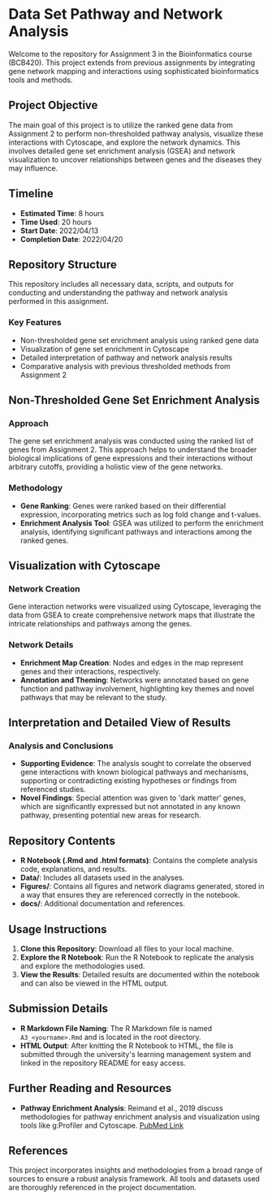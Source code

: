 # Data Set Pathway and Network Analysis

Welcome to the repository for Assignment 3 in the Bioinformatics course (BCB420). This project extends from previous assignments by integrating gene network mapping and interactions using sophisticated bioinformatics tools and methods.

## Project Objective

The main goal of this project is to utilize the ranked gene data from Assignment 2 to perform non-thresholded pathway analysis, visualize these interactions with Cytoscape, and explore the network dynamics. This involves detailed gene set enrichment analysis (GSEA) and network visualization to uncover relationships between genes and the diseases they may influence.

## Timeline

- **Estimated Time**: 8 hours
- **Time Used**: 20 hours
- **Start Date**: 2022/04/13
- **Completion Date**: 2022/04/20

## Repository Structure

This repository includes all necessary data, scripts, and outputs for conducting and understanding the pathway and network analysis performed in this assignment.

### Key Features

- Non-thresholded gene set enrichment analysis using ranked gene data
- Visualization of gene set enrichment in Cytoscape
- Detailed interpretation of pathway and network analysis results
- Comparative analysis with previous thresholded methods from Assignment 2

## Non-Thresholded Gene Set Enrichment Analysis

### Approach

The gene set enrichment analysis was conducted using the ranked list of genes from Assignment 2. This approach helps to understand the broader biological implications of gene expressions and their interactions without arbitrary cutoffs, providing a holistic view of the gene networks.

### Methodology

- **Gene Ranking**: Genes were ranked based on their differential expression, incorporating metrics such as log fold change and t-values.
- **Enrichment Analysis Tool**: GSEA was utilized to perform the enrichment analysis, identifying significant pathways and interactions among the ranked genes.

## Visualization with Cytoscape

### Network Creation

Gene interaction networks were visualized using Cytoscape, leveraging the data from GSEA to create comprehensive network maps that illustrate the intricate relationships and pathways among the genes.

### Network Details

- **Enrichment Map Creation**: Nodes and edges in the map represent genes and their interactions, respectively.
- **Annotation and Theming**: Networks were annotated based on gene function and pathway involvement, highlighting key themes and novel pathways that may be relevant to the study.

## Interpretation and Detailed View of Results

### Analysis and Conclusions

- **Supporting Evidence**: The analysis sought to correlate the observed gene interactions with known biological pathways and mechanisms, supporting or contradicting existing hypotheses or findings from referenced studies.
- **Novel Findings**: Special attention was given to 'dark matter' genes, which are significantly expressed but not annotated in any known pathway, presenting potential new areas for research.

## Repository Contents

- **R Notebook (.Rmd and .html formats)**: Contains the complete analysis code, explanations, and results.
- **Data/**: Includes all datasets used in the analyses.
- **Figures/**: Contains all figures and network diagrams generated, stored in a way that ensures they are referenced correctly in the notebook.
- **docs/**: Additional documentation and references.

## Usage Instructions

1. **Clone this Repository**: Download all files to your local machine.
2. **Explore the R Notebook**: Run the R Notebook to replicate the analysis and explore the methodologies used.
3. **View the Results**: Detailed results are documented within the notebook and can also be viewed in the HTML output.

## Submission Details

- **R Markdown File Naming**: The R Markdown file is named `A3_<yourname>.Rmd` and is located in the root directory.
- **HTML Output**: After knitting the R Notebook to HTML, the file is submitted through the university's learning management system and linked in the repository README for easy access.

## Further Reading and Resources

- **Pathway Enrichment Analysis**: Reimand et al., 2019 discuss methodologies for pathway enrichment analysis and visualization using tools like g:Profiler and Cytoscape. [PubMed Link](https://www.ncbi.nlm.nih.gov/pubmed/30610321)

## References

This project incorporates insights and methodologies from a broad range of sources to ensure a robust analysis framework. All tools and datasets used are thoroughly referenced in the project documentation.